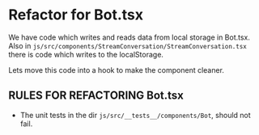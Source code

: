 # Refactor for Bot.tsx

We have code which writes and reads data from local storage in Bot.tsx.
Also in `js/src/components/StreamConversation/StreamConversation.tsx` there is code which writes to the localStorage. 

Lets move this code into a hook to make the component cleaner.

## RULES FOR REFACTORING Bot.tsx
- The unit tests in the dir `js/src/__tests__/components/Bot`, should not fail.